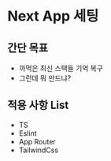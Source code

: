 # Next App 세팅

## 간단 목표

- 까먹은 최신 스택들 기억 복구
- 그런데 뭐 만드냐?

## 적용 사항 List

- TS
- Eslint
- App Router
- TailwindCss
